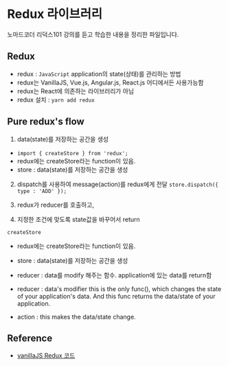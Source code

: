 # Redux 라이브러리

노마드코더 리덕스101 강의를 듣고 학습한 내용을 정리한 파일입니다. <br/>

## Redux

- redux : `JavaScript` application의 state(상태)를 관리하는 방법
- redux는 VanillaJS, Vue.js, Angular.js, React.js 어디에서든 사용가능함
- redux는 React에 의존하는 라이브러리가 아님
- redux 설치 : `yarn add redux`

## Pure redux's flow

1. data(state)를 저장하는 공간을 생성

- `import { createStore } from 'redux';`
- redux에는 createStore라는 function이 있음.
- store : data(state)를 저장하는 공간을 생성
  <br/>

2. dispatch를 사용하여 message(action)를 redux에게 전달
   `store.dispatch({ type : 'ADD' });`
   <br/>

3. redux가 reducer를 호출하고,
   <br/>
4. 지정한 조건에 맞도록 state값을 바꾸어서 return
   <br/>

`createStore`

- redux에는 createStore라는 function이 있음.
- store : data(state)를 저장하는 공간을 생성
- reducer : data를 modify 해주는 함수. application에 있는 data를 return함

- reducer : data's modifier
  this is the only func(), which changes the state of your application's data. And this func returns the data/state of your application.
- action : this makes the data/state change.

## Reference

- [vanillaJS Redux 코드](https://github.com/sukyoungshin/reactJS/blob/master/vanilla-redux)

